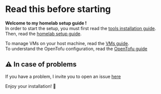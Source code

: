 # Read this before starting

**Welcome to my homelab setup guide !**  
In order to start the setup, you must first read the [tools installation guide](https://github.com/nadmax/homelab/blob/master/docs/TOOLS.md).  
Then, read the [homelab setup guide](https://github.com/nadmax/homelab/blob/master/docs/HOMELAB.md).  

To manage VMs on your host machine, read the [VMs guide](https://github.com/nadmax/homelab/blob/master/docs/VMs.md).  
To understand the OpenTofu configuration, read the [OpenTofu guide](https://github.com/nadmax/homelab/blob/master/opentofu/README.md)

## ⚠️ In case of problems
If you have a problem, I invite you to open an issue [here](https://github.com/nadmax/homelab/issues)

Enjoy your installation! 🌟